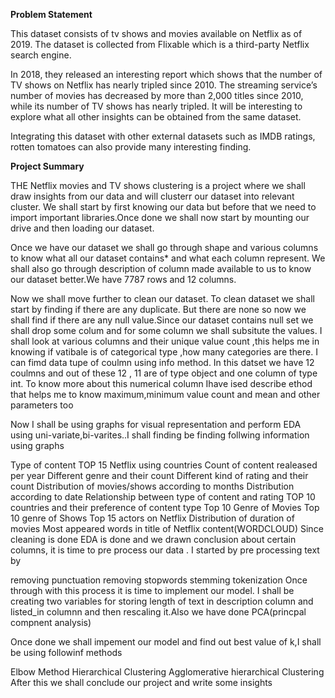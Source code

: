 **Problem Statement**

This dataset consists of tv shows and movies available on Netflix as of 2019. The dataset is collected from Flixable which is a third-party Netflix search engine.

In 2018, they released an interesting report which shows that the number of TV shows on Netflix has nearly tripled since 2010. The streaming service’s number of movies has decreased by more than 2,000 titles since 2010, while its number of TV shows has nearly tripled. It will be interesting to explore what all other insights can be obtained from the same dataset.

Integrating this dataset with other external datasets such as IMDB ratings, rotten tomatoes can also provide many interesting finding.

**Project Summary**


THE Netflix movies and TV shows clustering is a project where we shall draw insights from our data and will clusterr our dataset into relevant cluster. We shall start by first knowing our data but before that we need to import important libraries.Once done we shall now start by mounting our drive and then loading our dataset.

Once we have our dataset we shall go through shape and various columns to know what all our dataset contains* and what each column represent. We shall also go through description of column made available to us to know our dataset better.We have 7787 rows and 12 columns.

Now we shall move further to clean our dataset. To clean dataset we shall start by finding if there are any duplicate. But there are none so now we shall find if there are any null value.Since our dataset contains null set we shall drop some colum and for some column we shall subsitute the values. I shall look at various columns and their unique value count ,this helps me in knowing if vatibale is of categorical type ,how many categories are there. I can fimd data tupe of coulmn using info method. In this datset we have 12 coulmns and out of these 12 , 11 are of type object and one column of type int. To know more about this numerical column Ihave ised describe ethod that helps me to know maximum,minimum value count and mean and other parameters too

Now I shall be using graphs for visual representation and perform EDA using uni-variate,bi-varites..I shall finding be finding follwing information using graphs

Type of content
TOP 15 Netflix using countries
Count of content realeased per year
Different genre and their count
Different kind of rating and their count
Distribution of movies/shows according to months
Distribution according to date
Relationship between type of content and rating
TOP 10 countries and their preference of content type
Top 10 Genre of Movies
Top 10 genre of Shows
Top 15 actors on Netflix
Distribution of duration of movies
Most appeared words in title of Netflix content(WORDCLOUD)
Since cleaning is done EDA is done and we drawn conclusion about certain columns, it is time to pre process our data . I started by pre processing text by

removing punctuation
removing stopwords
stemming
tokenization
Once through with this process it is time to implement our model. I shall be creating two variables for storing length of text in description column and listed_in columnn and then rescaling it.Also we have done PCA(princpal compnent analysis)

Once done we shall impement our model and find out best value of k,I shall be using followinf methods

Elbow Method
Hierarchical Clustering
Agglomerative hierarchical Clustering
After this we shall conclude our project and write some insights
